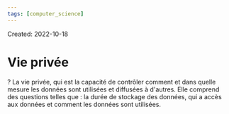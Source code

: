 ```yaml
---
tags: [computer_science] 
---
```

Created: 2022-10-18

# Vie privée

?
La vie privée, qui est la capacité de contrôler comment et dans quelle mesure les données sont utilisées et diffusées à d'autres. Elle comprend des questions telles que : la durée de stockage des données, qui a accès aux données et comment les données sont utilisées.
<!--SR:!2022-10-19,1,230-->